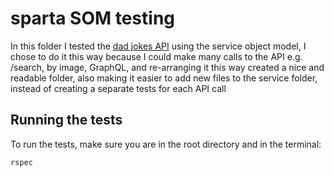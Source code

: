 # sparta SOM testing

In this folder I tested the [dad jokes API](https://icanhazdadjoke.com/api#search-for-dad-jokes) using the service object model, I chose to do it this way because I could make many calls to the API e.g. /search, by image, GraphQL, and re-arranging it this way created a nice and readable folder, also making it easier to add new files to the service folder, instead of creating a separate tests for each API call

## Running the tests

To run the tests, make sure you are in the root directory and in the terminal:

```
rspec
```
